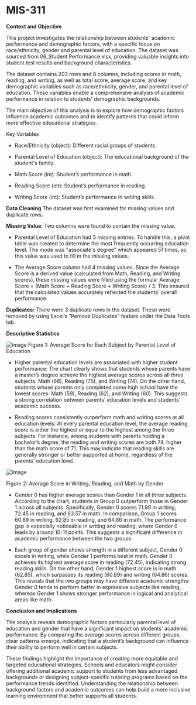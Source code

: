 # MIS-311
**Context and Objective**

This project investigates the relationship between students' academic performance and demographic factors, with a specific focus on race/ethnicity, gender  and parental level of education. The dataset was sourced from 06_Student Performance.xlsx, providing valuable insights into student test results and background characteristics.

The dataset contains 203 rows and 8 columns, including scores in math, reading, and writing, as well as total score, average score, and key demographic variables such as race/ethnicity, gender, and parental level of education. These variables enable a comprehensive analysis of academic performance in relation to students' demographic backgrounds.

The main objective of this analysis is to explore how demographic factors influence academic outcomes and to identify patterns that could inform more effective educational strategies.

Key Variables

- Race/Ethnicity (object): Different racial groups of students.


- Parental Level of Education (object): The educational background of the student's family.


- Math Score (int): Student’s performance in math.


- Reading Score (int): Student’s performance in reading.


- Writing Score (int): Student’s performance in writing skills.

**Data Cleaning**
The dataset was first examined for missing values and duplicate rows.

**Missing Value**: Two columns were found to contain the missing value.

- Parental Level of Education had 3 missing entries. To handle this, a pivot table was created to determine the most frequently occurring education level. The mode was "associate's degree" which appeared 51 times, so this value was used to fill in the missing values.
  
- The Average Score column had 4 missing values. Since the Average Score is a derived value (calculated from Math, Reading, and Writing scores), these missing values were filled using the formula: Average Score = (Math Score + Reading Score + Writing Score) / 3. This ensured that the calculated values accurately reflected the students’ overall performance.

**Duplicates:**
There were 3 duplicate rows in the dataset. These were removed by using Excel’s “Remove Duplicates” feature under the Data Tools tab.

**Descriptive Statistics**

![image](https://github.com/user-attachments/assets/fde76eb0-9269-4ee1-8ba0-1af51720d439)
Figure 1: Average Score for Each Subject by Parental Level of Education

- Higher parental education levels are associated with higher student performance: The chart clearly shows that students whose parents have a master’s degree achieve the highest average scores across all three subjects: Math (68), Reading (75), and Writing (74). On the other hand, students whose parents only completed some high school have the lowest scores: Math (59), Reading (62), and Writing (60). This suggests a strong correlation between parents’ education levels and students’ academic success.

- Reading scores consistently outperform math and writing scores at all education levels: At every parental education level, the average reading score is either the highest or equal to the highest among the three subjects. For instance, among students with parents holding a bachelor’s degree, the reading and writing scores are both 74, higher than the math score of 71. This may indicate that reading skills are generally stronger or better supported at home, regardless of the parents' education level.

![image](https://github.com/user-attachments/assets/5c779165-674b-4e57-aea4-1c2edf227907)

Figure 2: Average Score in Writing, Reading, and Math by Gender

- Gender 0 has higher average scores than Gender 1 in all three subjects.
According to the chart, students in Group 0 outperform those in Gender 1 across all subjects. Specifically, Gender 0 scores 71.90 in writing, 72.45 in reading, and 63.57 in math. In comparison, Group 1 scores  60.89 in writing, 62.85 in reading, and 64.86 in math. The performance gap is especially noticeable in writing and reading, where Gender 0 leads by around 10-11 points. This suggests a significant difference in academic performance between the two groups.

- Each group of gender shows strength in a different subject, Gender 0 excels in writing, while Gender 1 performs best in math.
Gender 0 achieves its highest average score in reading (72.45), indicating strong reading skills. On the other hand, Gender 1 highest score is in math (62.85), which surpasses its reading (60.89) and writing (64.86) scores. This reveals that the two groups may have different academic strengths: Gender 0 tends to perform better in expressive subjects like reading, whereas Gender 1 shows stronger performance in logical and analytical areas like math.

**Conclusion and Implications**

The analysis reveals demographic factors particularly parental level of education and gender that have a significant impact on students' academic performance. By comparing the average scores across different groups, clear patterns emerge, indicating that a student’s background can influence their ability to perform well in certain subjects.

These findings highlight the importance of creating more equitable and targeted educational strategies. Schools and educators might consider offering additional academic support to students from less advantaged backgrounds or designing subject-specific tutoring programs based on the performance trends identified. Understanding the relationship between background factors and academic outcomes can help build a more inclusive learning environment that better supports all students.
